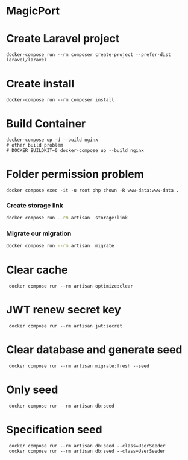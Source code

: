 # MagicPort

# Create Laravel project
```shell
docker-compose run --rm composer create-project --prefer-dist laravel/laravel .
```
# Create install
```shell
docker-compose run --rm composer install
```

# Build Container

```shell
docker-compose up -d --build nginx 
# other build problem
# DOCKER_BUILDKIT=0 docker-compose up --build nginx

```

# Folder permission problem
```shell
docker compose exec -it -u root php chown -R www-data:www-data .
```

### Create storage link
```bash
docker compose run --rm artisan  storage:link
```

### Migrate our migration
```bash
docker compose run --rm artisan  migrate
```

# Clear cache
```shell
 docker compose run --rm artisan optimize:clear
 ```


# JWT renew secret key
```shell
 docker compose run --rm artisan jwt:secret
 ```



# Clear database and generate seed
```shell
 docker compose run --rm artisan migrate:fresh --seed
 ```


# Only seed 
```shell
 docker compose run --rm artisan db:seed
 ```


# Specification seed 
```shell
 docker compose run --rm artisan db:seed --class=UserSeeder
 docker compose run --rm artisan db:seed --class=UserSeeder
 ```

